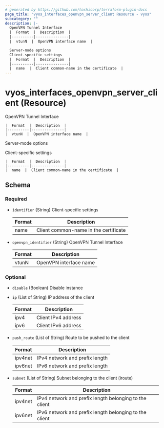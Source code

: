 ```yaml
---
# generated by https://github.com/hashicorp/terraform-plugin-docs
page_title: "vyos_interfaces_openvpn_server_client Resource - vyos"
subcategory: ""
description: |-
  OpenVPN Tunnel Interface
  |  Format  |  Description  |
  |----------|---------------|
  |  vtunN  |  OpenVPN interface name  |

  Server-mode options
  Client-specific settings
  |  Format  |  Description  |
  |----------|---------------|
  |  name  |  Client common-name in the certificate  |
---
```


# vyos_interfaces_openvpn_server_client (Resource)

OpenVPN Tunnel Interface

    |  Format  |  Description  |
    |----------|---------------|
    |  vtunN  |  OpenVPN interface name  |

Server-mode options

Client-specific settings

    |  Format  |  Description  |
    |----------|---------------|
    |  name  |  Client common-name in the certificate  |



<!-- schema generated by tfplugindocs -->
## Schema

### Required

- `identifier` (String) Client-specific settings

    |  Format  |  Description  |
    |----------|---------------|
    |  name  |  Client common-name in the certificate  |
- `openvpn_identifier` (String) OpenVPN Tunnel Interface

    |  Format  |  Description  |
    |----------|---------------|
    |  vtunN  |  OpenVPN interface name  |

### Optional

- `disable` (Boolean) Disable instance
- `ip` (List of String) IP address of the client

    |  Format  |  Description  |
    |----------|---------------|
    |  ipv4  |  Client IPv4 address  |
    |  ipv6  |  Client IPv6 address  |
- `push_route` (List of String) Route to be pushed to the client

    |  Format  |  Description  |
    |----------|---------------|
    |  ipv4net  |  IPv4 network and prefix length  |
    |  ipv6net  |  IPv6 network and prefix length  |
- `subnet` (List of String) Subnet belonging to the client (iroute)

    |  Format  |  Description  |
    |----------|---------------|
    |  ipv4net  |  IPv4 network and prefix length belonging to the client  |
    |  ipv6net  |  IPv6 network and prefix length belonging to the client  |
